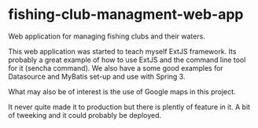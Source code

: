 # fishing-club-managment-web-app
Web application for managing fishing clubs and their waters.

This web application was started to teach myself ExtJS framework. Its probably a great example of how to use ExtJS 
and the command line tool for it (sencha command). We also have a some good examples for Datasource and MyBatis set-up 
and use with Spring 3.

What may also be of interest is the use of Google maps in this project.

It never quite  made it to production but there is plently of feature in it. A bit of tweeking and it could probably
be deployed.
